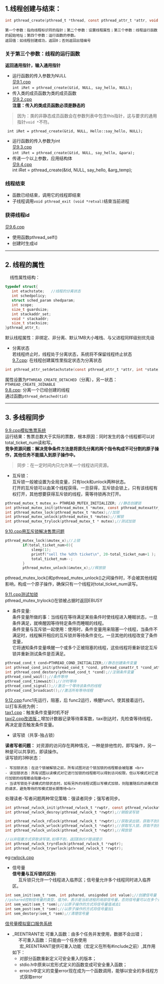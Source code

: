    ## 1.线程创建与结束：
```c
int pthread_create(pthread_t *thread, const pthread_attr_t *attr, void *(*start_routine) (void *), void *arg);
```
    第一个参数：指向线程标识符的指针；第二个参数：设置线程属性；第三个参数：线程运行函数的起始地址；第四个参数：运行函数的参数。
    返回值：如线程创建成功，返回0；否则返回出错编号
    
### 关于第三个参数：线程的运行函数
**返回通用指针，输入通用指针**
- 运行函数的传入参数为NULL<br>
[见9.1.cpp](https://github.com/liuchenjane/Advanced-Programming-in-the-UNIX-Environment/blob/master/pthread9.1.cpp)<br>
`int iRet = pthread_create(&tid, NULL, say_hello, NULL);`
- 传入类的成员函数为类的成员函数<br>
[见9.2.cpp](https://github.com/liuchenjane/Advanced-Programming-in-the-UNIX-Environment/blob/master/pthread9.2.cpp)<br>
**注意：传入的类成员函数必须是静态的**<br>
>因为：类的非静态成员函数会在参数列表中包含this指针，这与要求的通用指针`void *`不符。<br>

` int iRet = pthread_create(&tid, NULL, Hello::say_hello, NULL);`
- 运行函数的传入参数为int<br>
[见9.3.cpp](https://github.com/liuchenjane/Advanced-Programming-in-the-UNIX-Environment/blob/master/pthread9.3.cpp)<br>
`int iRet = pthread_create(&tid, NULL, say_hello, &para);`
- 传递一个以上参数，应用结构体<br>
[见9.4.cpp](https://github.com/liuchenjane/Advanced-Programming-in-the-UNIX-Environment/blob/master/pthread9.4.cpp)<br>
int iRet = pthread_create(&tid, NULL, say_hello, &arg_temp);

### 线程结束
- 函数已经结束，调用它的线程即结束<br>
- 子线程调用`void pthread_exit (void *retval)`结束当前进程<br>

### 获得线程id<br>
[见9.6.cpp](https://github.com/liuchenjane/Advanced-Programming-in-the-UNIX-Environment/blob/master/pthread9.6.cpp)<br>
- 使用函数pthread_self()<br>
- 创建时生成id

---
## 2. 线程的属性 <br>
     线性属性结构：
```c
typedef struct{
   int etachstate;   //线程的分离状态
   int schedpolicy;
   struct sched_param shedparam;
   int scope;
   size_t guardsize;
   int stackaddr_set;
   void * stackaddr;
   size_t stacksize;
}pthread_attr_t;
```

默认线程属性：非绑定、非分离、默认1MB大小堆栈、与父进程同样级别优先级<br>

- 分离状态<br>
若线程终止时，线程处于分离状态，系统将不保留线程终止状态<br>
[9.7.cpp](https://github.com/liuchenjane/Advanced-Programming-in-the-UNIX-Environment/blob/master/pthread9.7.cpp):
在线程创建属性里指定状态为分离状态<br>
```c
int pthread_attr_setdetachstate(const pthread_attr_t *attr, int *state)
```
属性设置为`PTHREAD_CREATE_DETACHED`（分离），另一状态：`PTHREAD_CREATE_JOINABLE`<br>
[9.8.cpp](https://github.com/liuchenjane/Advanced-Programming-in-the-UNIX-Environment/blob/master/pthread9.8.cpp):
分离一个已经创建的线程<br>
通过函数`pthread_detached(tid)`<br>

---
## 3. 多线程同步
[9.9.cpp模拟售票系统](https://github.com/liuchenjane/Advanced-Programming-in-the-UNIX-Environment/blob/master/pthread9.9.cpp)<br>
运行结果：售票总数大于实际的票数，根本原因：同时发生的各个线程都可以对total_ticket_num读和写。<br>
**竞争资源问题：解决竞争条件方法是将原先分离的两个指令构成不可分割的原子操作，其他任务不能插入到原子操作中。**<br>
>同步：在一定时间内只允许某一个线程访问资源。<br>

- 互斥锁：<br>
互斥锁一般被设置为全局变量，只有lock和unlock两种状态。<br>
打开的互斥锁可以由某个线程获得。一旦获得，互斥锁会锁上，只有该线程有权打开，其他想要获得互斥锁的线程，需等待锁再次打开。<br>
```c
pthread_mutex_t mutex_x= PTHREAD_MUTEX_INITIALIZER; //静态创建锁
int pthread_mutex_init(pthread_mutex_t *mutex, const pthread_mutexattr_t *attr);//动态创建
int pthread_mutex_lock(pthread_mutex_t *mutex);//加锁
int pthread_mutex_unlock(pthread_mutex_t *mutex);//解锁
int pthread_mutex_trylock(pthread_mutex_t * mutex);//测试加锁

```
[9.10.cpp用互斥锁解决售票问题](https://github.com/liuchenjane/Advanced-Programming-in-the-UNIX-Environment/blob/master/pthread9.10.cpp)<br>
```c
pthread_mutex_lock(&mutex_x);//上锁
        if(total_ticket_num>0){
            sleep(1);
            printf("sell the %dth ticket\n", 20-total_ticket_num+1 );
            total_ticket_num--;
        }
        pthread_mutex_unlock(&mutex_x);//释放锁
```
pthread_mutex_lock()和pthread_mutex_unlock()之间操作时，不会被其他线程影响，构成一个原子操作，确保只有一个线程对total_ticket_num读写。<br>

[9.11.cpp测试加锁](https://github.com/liuchenjane/Advanced-Programming-in-the-UNIX-Environment/blob/master/pthread9.11.cpp)<br>
pthread_mutex_trylock()在锁被占据时返回EBUSY<br>

- 条件变量:<br>
条件变量所做的事：当线程在等待满足某些条件时使线程进入睡眠状态，一旦条件满足，就唤醒因等待特定条件而睡眠的线程。<br>
条件变量与互斥锁一起使用：使用时，条件变量用来阻塞一个线程，当条件不满足时，线程解开相应的互斥锁并等待条件变化。一旦其他的线程改变了条件变量，<br>
它将通知条件变量唤醒一个或多个正被阻塞的线程，这些线程将重新锁定互斥锁并重新测试条件是否满足。<br>
```c
pthread_cond_t cond=PTHREAD_COND_INITIALIZER;//静态创建条件变量
int pthread_cond_init(pthread_cond_t *cond, pthread_conattr_t *cond_attr);//动态创建条件变量
int pthread_cond_destory(pthread_cond_t *cond);//注销条件变量
pthread_cond_wait();//条件等待
pthread_cond_timewait();//计时等待
pthread_cond_signal();//激活一个等待该条件的线程
pthread_cond_broadcast();//激活所有等待线程
```
[9.12.cpp](https://github.com/liuchenjane/Advanced-Programming-in-the-UNIX-Environment/blob/master/pthread9.12.cpp):func1先运行，阻塞，后
func2运行，唤醒func1，使其接着运行。<br>
以打车系统为例：<br>
[tax1.cpp](https://github.com/liuchenjane/Advanced-Programming-in-the-UNIX-Environment/blob/master/taxi1.cpp)：触发条件变量时机不好<br>
[taxi2.cpp改进版：](https://github.com/liuchenjane/Advanced-Programming-in-the-UNIX-Environment/blob/master/taxi2.cpp)增加计数器记录等待乘客数，taxi到达时，先检查等待线程，再决定是否触发条件变量。<br>

- 读写锁（共享-独占锁）<br>

**读者写者问题：** 对资源的访问存在两种情况，一种是排他性的，即写操作，另一种是可以共享的，即读操作。<br>
读写锁的3种状态：<br>

	- 写加锁状态：在这个锁被解锁之前，所有试图对这个锁加锁的线程都会被阻塞 <br>
	- 读加锁状态：所有试图以读模式对它进行加锁的线程都可以得到访问权限，但以写模式对它进行加锁的线程都会阻塞<br>
	- 当读写锁处于读模式的锁状态时，如有另外的线程试图以写模式加锁，则阻塞随后的读模式锁的请求，避免等待的写模式锁长期等待<br>
   
处理读者-写者问题两种常见策略：强读者同步；强写者同步。<br>
```c
int pthread_rwlock_init(pthread_rwlock_t *rwptr, const pthread_rwlockattr_t *attr);//初始化读写锁，attr=NULL，使用默认属性
int pthread_rwlock_desroy(pthread_rwlock_t *rwptr);//销毁读写锁

int pthread_rwlock_rdlock(pthread_rwlock_t *rwptr);//获取读出锁，获取不到阻塞
int pthread_rwlock_wrlock(pthread_rwlock_t *rwptr);//获取写入锁，获取不到阻塞
int pthread_rwlock_unlock(pthread_rwlock_t *rwptr);//释放锁

//以非阻塞方式获取读写锁,如得不到，返回EBUSY错误提示
int pthread_rwlock_tryrdlock(pthread_rwlock_t *rwptr);
int pthread_rwlock_trywrlock(pthread_rwlock_t *rwptr);
```
eg:[rwlock.cpp](https://github.com/liuchenjane/Advanced-Programming-in-the-UNIX-Environment/blob/master/rwlock.cpp)<br>

- 信号量<br>
**信号量与互斥锁的区别:**<br>
      互斥锁只允许一个线程进入临界区；信号量允许多个线程同时进入临界区。

```c
int sem_init(sem_t *sem, int pshared, unsignded int value);//创建信号量
//pshared控制信号量的类型，值为0，表示是当前进程的局部信号量，否则信号量可以在多个进程间共享
int sem_wait(sem_t *sem);//以原子操作的方式将信号量值减去1
int sem_post(sem_t *sem);//以原子操作的方式将信号量加1
int sem_destory(sem_t *sem);//清理信号量
```
[信号量模拟窗口服务系统](https://github.com/liuchenjane/Advanced-Programming-in-the-UNIX-Environment/blob/master/sem_window.cpp)<br>

- \_REENTRANT宏
      可重入函数：由多个任务并发使用，数据不会出错；<br>
      不可重入函数：只能由一个任务使用<br>
      
宏\_REENTRANT提供可重入功能（宏定义在所有#include之前）,其作用如下：<br>
	- 对部分函数重新定义可安全重入的版本；<br>
    - stdio.h中原来以宏形式定义的函数变成可安全重入函数；<br>
    - error.h中定义的变量error现在成为一个函数调用，能够以安全的多线程方式获取error<br>









